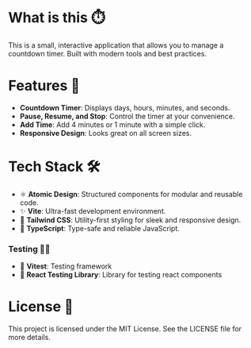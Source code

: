 # What is this ⏱️
This is a small, interactive application that allows you to manage a countdown timer. Built with modern tools and best practices.

# Features 🚀
- **Countdown Timer**: Displays days, hours, minutes, and seconds.
- **Pause, Resume, and Stop**: Control the timer at your convenience.
- **Add Time**: Add 4 minutes or 1 minute with a simple click.
- **Responsive Design**: Looks great on all screen sizes.

# Tech Stack 🛠️
- ⚛️ **Atomic Design**: Structured components for modular and reusable code.
- ✨ **Vite**: Ultra-fast development environment.
- 🎨 **Tailwind CSS**: Utility-first styling for sleek and responsive design.
- 🔷 **TypeScript**: Type-safe and reliable JavaScript.

### Testing 🧑‍🔬
- 🧪 **Vitest**: Testing framework
- 🧪 **React Testing Library**: Library for testing react components

# License 📜
This project is licensed under the MIT License. See the LICENSE file for more details.
